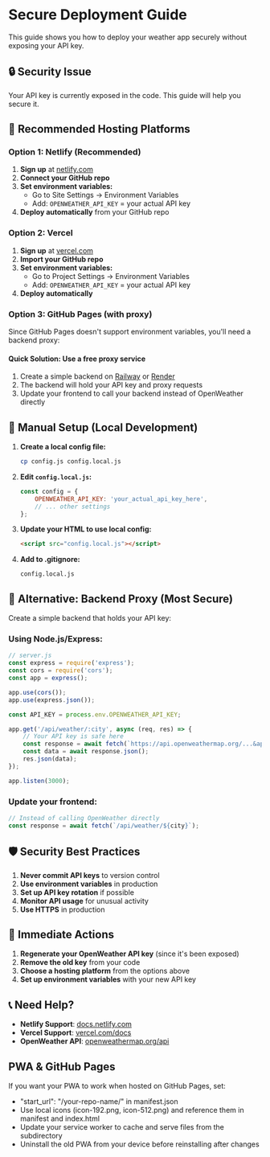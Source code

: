 # Secure Deployment Guide

This guide shows you how to deploy your weather app securely without exposing your API key.

## 🔒 Security Issue
Your API key is currently exposed in the code. This guide will help you secure it.

## 🚀 Recommended Hosting Platforms

### Option 1: Netlify (Recommended)
1. **Sign up** at [netlify.com](https://netlify.com)
2. **Connect your GitHub repo**
3. **Set environment variables:**
   - Go to Site Settings → Environment Variables
   - Add: `OPENWEATHER_API_KEY` = your actual API key
4. **Deploy automatically** from your GitHub repo

### Option 2: Vercel
1. **Sign up** at [vercel.com](https://vercel.com)
2. **Import your GitHub repo**
3. **Set environment variables:**
   - Go to Project Settings → Environment Variables
   - Add: `OPENWEATHER_API_KEY` = your actual API key
4. **Deploy automatically**

### Option 3: GitHub Pages (with proxy)
Since GitHub Pages doesn't support environment variables, you'll need a backend proxy:

#### Quick Solution: Use a free proxy service
1. Create a simple backend on [Railway](https://railway.app) or [Render](https://render.com)
2. The backend will hold your API key and proxy requests
3. Update your frontend to call your backend instead of OpenWeather directly

## 📝 Manual Setup (Local Development)

1. **Create a local config file:**
   ```bash
   cp config.js config.local.js
   ```

2. **Edit `config.local.js`:**
   ```javascript
   const config = {
       OPENWEATHER_API_KEY: 'your_actual_api_key_here',
       // ... other settings
   };
   ```

3. **Update your HTML to use local config:**
   ```html
   <script src="config.local.js"></script>
   ```

4. **Add to .gitignore:**
   ```
   config.local.js
   ```

## 🔧 Alternative: Backend Proxy (Most Secure)

Create a simple backend that holds your API key:

### Using Node.js/Express:
```javascript
// server.js
const express = require('express');
const cors = require('cors');
const app = express();

app.use(cors());
app.use(express.json());

const API_KEY = process.env.OPENWEATHER_API_KEY;

app.get('/api/weather/:city', async (req, res) => {
    // Your API key is safe here
    const response = await fetch(`https://api.openweathermap.org/...&appid=${API_KEY}`);
    const data = await response.json();
    res.json(data);
});

app.listen(3000);
```

### Update your frontend:
```javascript
// Instead of calling OpenWeather directly
const response = await fetch(`/api/weather/${city}`);
```

## 🛡️ Security Best Practices

1. **Never commit API keys** to version control
2. **Use environment variables** in production
3. **Set up API key rotation** if possible
4. **Monitor API usage** for unusual activity
5. **Use HTTPS** in production

## 🚨 Immediate Actions

1. **Regenerate your OpenWeather API key** (since it's been exposed)
2. **Remove the old key** from your code
3. **Choose a hosting platform** from the options above
4. **Set up environment variables** with your new API key

## 📞 Need Help?

- **Netlify Support**: [docs.netlify.com](https://docs.netlify.com)
- **Vercel Support**: [vercel.com/docs](https://vercel.com/docs)
- **OpenWeather API**: [openweathermap.org/api](https://openweathermap.org/api)

## PWA & GitHub Pages

If you want your PWA to work when hosted on GitHub Pages, set:
- "start_url": "/your-repo-name/" in manifest.json
- Use local icons (icon-192.png, icon-512.png) and reference them in manifest and index.html
- Update your service worker to cache and serve files from the subdirectory
- Uninstall the old PWA from your device before reinstalling after changes 
